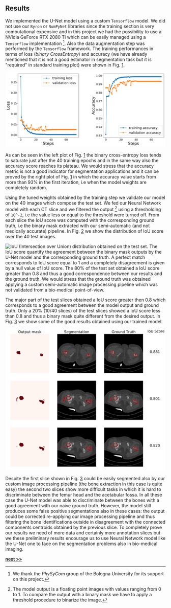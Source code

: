 ## Results

We implemented the U-Net model using a custom `Tensorflow` model.
We did not use our `Byron` or `NumPyNet` libraries since the training section is very computational expensive and in this project we had the possibility to use a NVidia GeForce RTX 2080 Ti which can be easily managed using a `Tensorflow` implementation [^1].
Also the data augmentation step was performed by the `Tensorflow` framework.
The training performances in terms of loss (*binary CrossEntropy*) and accuracy (we have already mentioned that it is not a good estimator in segmentation task but it is "required" in standard training plot) were shown in Fig. [1](../../../../img/training_perf_good_logs_noaug.svg).

![U-Net training scores in terms of loss (binary cross-entropy) and accuracy score. After approximately only 40 epochs both the measures reached their plateaus. In the same way also the validation scores (computed over the test set) saturate.](../../../../img/training_perf_good_logs_noaug.svg)

As can be seen in the left plot of Fig. [1](../../../../img/training_perf_good_logs_noaug.svg) the binary cross-entropy loss tends to saturate just after the 40 training epochs and in the same way also the accuracy score reaches its plateau.
We would stress that the accuracy metric is not a good indicator for segmentation applications and it can be proved by the right plot of Fig. [1](../../../../img/training_perf_good_logs_noaug.svg) in which the accuracy value starts from more than 93% in the first iteration, i.e when the model weights are completely random.

Using the tuned weights obtained by the training step we validate our model on the 40 images which compose the test set.
We fed our Neural Network model with each CT slice and we filtered the output [^2] using a thresholding of `10^-2`, i.e the value less or equal to the threshold were turned off.
From each slice the IoU score was computed with the corresponding ground truth, i.e the binary mask extracted with our semi-automatic (and not medically accurate) pipeline.
In Fig. [2](../../../../img/IoU_good_logs_noaug.svg) we show the distribution of IoU score over the 40 test images.

![IoU (Intersection over Union) distribution obtained on the test set. The IoU score quantify the agreement between the binary mask outputs by the U-Net model and the corresponding ground truth. A perfect match corresponds to IoU score equal to 1 and a completely disagreement is given by a null value of IoU score. The 80% of the test set obtained a IoU score greater than 0.8 and thus a good correspondence between our results and the ground truth. We would stress that the ground truth was obtained applying a custom semi-automatic image processing pipeline which was not validated from a bio-medical point-of-view.](../../../../img/IoU_good_logs_noaug.svg)

The major part of the test slices obtained a IoU score greater then 0.8 which corresponds to a good agreement between the model output and ground truth.
Only a 20% (10/40 slices) of the test slices showed a IoU score less than 0.8 and thus a binary mask quite different from the desired output.
In Fig. [3](../../../../img/IoU_score_out_good_logs_noaug.svg) we show some of the good results obtained using our trained model.

![Output mask of trained U-Net model and corresponding ground-truth and IoU score. **(first column)** U-Net model output after a thresholding equal to `10^{-2}`. **(second column)** Superposition of the original image with the generated binary mask. **(third column)** Corresponding ground truth of the CT slice. **(fourth column)** IoU (Intersection Over Union) score between the model output and ground truth slice.](../../../../img/IoU_score_out_good_logs_noaug.svg)

Despite the first slice shown in Fig. [3](../../../../img/IoU_score_out_good_logs_noaug.svg) could be easily segmented also by our custom image processing pipeline (the bone extraction in this case is quite easy) the second two slices show more difficult tasks in which it is hard to discriminate between the femur head and the acetabular fossa.
In all these case the U-Net model was able to discriminate between the bones with a good agreement with our naive ground truth.
However, the model still produces some false positive segmentations also in these cases: the output could be corrected re-applying our image processing pipeline and thus filtering the bone identifications outside in disagreement with the connected components centroids obtained by the previous slice.
To completely prove our results we need of more data and certainly more annotation slices but we these preliminary results encourage us to use Neural Network model like the U-Net one to face on the segmentation problems also in bio-medical imaging.



[^1]: We thank the *PhySyCom* group of the Bologna University for its support on this project.

[^2]: The model output is a floating point images with values ranging from 0 to 1. To compare the output with a binary mask we have to apply a threshold procedure to binarize the image.

[**next >>**](../rFBP/README.md)
